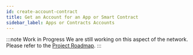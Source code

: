 ```yaml
---
id: create-account-contract
title: Get an Account for an App or Smart Contract
sidebar_label: Apps or Contracts Accounts
---
```


:::note Work in Progress
We are still working on this aspect of the network. Please refer to the [Project Roadmap](../testnet/roadmap).
:::